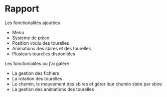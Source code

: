 # Rapport

Les fonctionalités ajoutées
 - Menu
 - Systeme de pièce
 - Position voulu des tourelles
 - Animations des sbires et des tourelles
 - Plusieurs tourelles disponibles

Les fonctionalités ou j'ai galéré
 - La gestion des fichiers
 - La rotation des tourelles
 - Le chemin, le mouvement des sbires et gérer leur chemin sbire par sbire
 - La gestion des animations des tourelles

